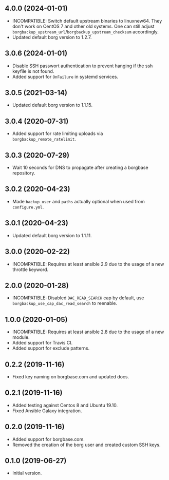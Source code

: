 ## 4.0.0 (2024-01-01)

 - INCOMPATIBLE: Switch default upstream binaries to linuxnew64. They don't work on CentOS 7 and other
   old systems. One can still adjust `borgbackup_upstream_url`/`borgbackup_upstream_checksum` accordingly.
 - Updated default borg version to 1.2.7.

## 3.0.6 (2024-01-01)

 - Disable SSH passwort authentication to prevent hanging if the ssh keyfile is not found.
 - Added support for `OnFailure` in systemd services.

## 3.0.5 (2021-03-14)

 - Updated default borg version to 1.1.15.

## 3.0.4 (2020-07-31)

- Added support for rate limiting uploads via `borgbackup_remote_ratelimit`.

## 3.0.3 (2020-07-29)

- Wait 10 seconds for DNS to propagate after creating a borgbase repository.

## 3.0.2 (2020-04-23)

- Made `backup_user` and `paths` actually optional when used from `configure.yml`.

## 3.0.1 (2020-04-23)

- Updated default borg version to 1.1.11.

## 3.0.0 (2020-02-22)

- INCOMPATIBLE: Requires at least ansible 2.9 due to the usage of a new throttle keyword.

## 2.0.0 (2020-01-28)

- INCOMPATIBLE: Disabled `DAC_READ_SEARCH` cap by default, use `borgbackup_use_cap_dac_read_search` to reenable.

## 1.0.0 (2020-01-05)

- INCOMPATIBLE: Requires at least ansible 2.8 due to the usage of a new module.
- Added support for Travis CI.
- Added support for exclude patterns.

## 0.2.2 (2019-11-16)

- Fixed key naming on borgbase.com and updated docs.

## 0.2.1 (2019-11-16)

- Added testing against Centos 8 and Ubuntu 19.10.
- Fixed Ansible Galaxy integration.

## 0.2.0 (2019-11-16)

- Added support for borgbase.com.
- Removed the creation of the borg user and created custom SSH keys.

## 0.1.0 (2019-06-27)

- Initial version.
